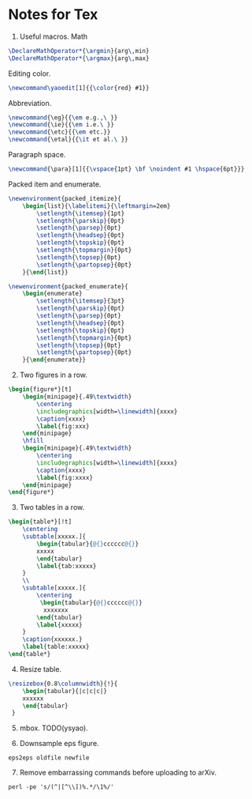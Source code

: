 # Notes for Tex

1. Useful macros.
Math
```tex
\DeclareMathOperator*{\argmin}{arg\,min}
\DeclareMathOperator*{\argmax}{arg\,max}
```

Editing color.
```tex
\newcommand\yaoedit[1]{{\color{red} #1}}
```

Abbreviation.
```tex
\newcommand{\eg}{{\em e.g.,\ }}
\newcommand{\ie}{{\em i.e.\ }}
\newcommand{\etc}{{\em etc.}}
\newcommand{\etal}{{\it et al.\ }}
```

Paragraph space.
```tex
\newcommand{\para}[1]{{\vspace{1pt} \bf \noindent #1 \hspace{6pt}}}
```

Packed item and enumerate.
```tex
\newenvironment{packed_itemize}{
	\begin{list}{\labelitemi}{\leftmargin=2em}
		\setlength{\itemsep}{1pt}
		\setlength{\parskip}{0pt}
		\setlength{\parsep}{0pt}
		\setlength{\headsep}{0pt}
		\setlength{\topskip}{0pt}
		\setlength{\topmargin}{0pt}
		\setlength{\topsep}{0pt}
		\setlength{\partopsep}{0pt}  
	}{\end{list}}

\newenvironment{packed_enumerate}{
	\begin{enumerate}
		\setlength{\itemsep}{3pt}
		\setlength{\parskip}{0pt}
		\setlength{\parsep}{0pt}
		\setlength{\headsep}{0pt}
		\setlength{\topskip}{0pt}
		\setlength{\topmargin}{0pt}
		\setlength{\topsep}{0pt}
		\setlength{\partopsep}{0pt}
	}{\end{enumerate}}
```

2. Two figures in a row.
```tex
\begin{figure*}[t]
    \begin{minipage}{.49\textwidth}
        \centering
        \includegraphics[width=\linewidth]{xxxx}
        \caption{xxxx}
        \label{fig:xxx}
    \end{minipage}
    \hfill
    \begin{minipage}{.49\textwidth}
        \centering
        \includegraphics[width=\linewidth]{xxxx}
        \caption{xxxx}
        \label{fig:xxxx}
    \end{minipage}
\end{figure*}
```

3. Two tables in a row.
```tex
\begin{table*}[!t]
    \centering
    \subtable[xxxxx.]{
        \begin{tabular}{@{}cccccc@{}}
        xxxxx
        \end{tabular}
        \label{tab:xxxxx}
    }
    \\
    \subtable[xxxxx.]{
        \centering
         \begin{tabular}{@{}cccccc@{}}
          xxxxxxx
        \end{tabular}
        \label{xxxxx}
    }
    \caption{xxxxxx.}
    \label{table:xxxxx}
\end{table*}
```

4. Resize table.
```tex
\resizebox{0.8\columnwidth}{!}{
    \begin{tabular}{|c|c|c|}
    xxxxxx
    \end{tabular}
 }
```

5. mbox.
TODO(ysyao).

6. Downsample eps figure.
```shell
eps2eps oldfile newfile
```

7. Remove embarrassing commands before uploading to arXiv.
```shell
perl -pe 's/(^|[^\\])%.*/\1%/'
```

